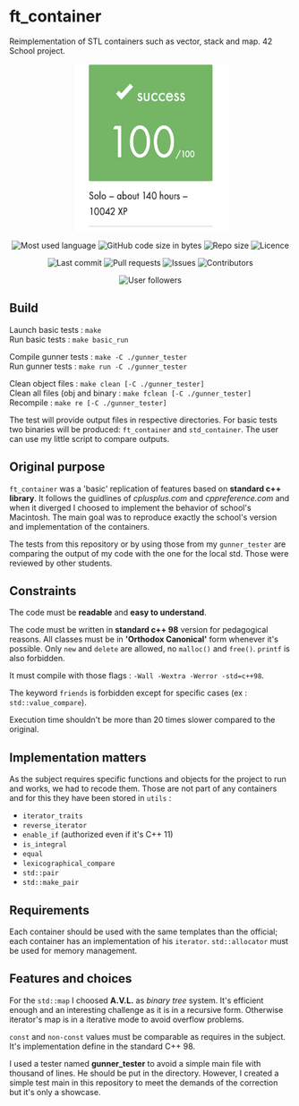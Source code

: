 # ft_container

Reimplementation of STL containers such as vector, stack and map. 42 School project.

<p align="center">
	<img src=".sources/grade.png" alt="Container Grade" width="280" height="300"/>
</p>

<p align="center">
	<img src="https://img.shields.io/github/languages/top/Spidfail/ft_container" alt="Most used language"/>
	<img alt="GitHub code size in bytes" src="https://img.shields.io/github/languages/code-size/Spidfail/ft_container">
	<img alt="Repo size" src="https://img.shields.io/github/repo-size/Spidfail/ft_container ">
	<img src="https://img.shields.io/github/license/Spidfail/ft_container" alt="Licence"/>
</p>

<p align="center">
	<img src="https://img.shields.io/github/last-commit/Spidfail/ft_container" alt="Last commit"/>
	<img src="https://img.shields.io/github/issues-pr/Spidfail/ft_container" alt="Pull requests"/>
	<img src="https://img.shields.io/github/issues/Spidfail/ft_container" alt="Issues"/>
	<img src="https://img.shields.io/github/contributors/Spidfail/ft_container" alt="Contributors"/>
</p>

<p align="center">
	<img src="https://img.shields.io/github/followers/Spidfail?style=social" alt="User followers"/>
	<!-- <img src="https://img.shields.io/github/stars/Spidfail?style=social" alt="User followers"/> -->
	<!-- <img src="https://img.shields.io/github/watchers/Spidfail/ft_container?style=social" alt="User followers"/> -->
</p>

## Build

Launch basic tests :	`make`   
Run basic tests :		`make basic_run`   
   
Compile gunner tests :	`make -C ./gunner_tester`   
Run gunner tests :		`make run -C ./gunner_tester`   
   
Clean object files :	`make clean [-C ./gunner_tester]`   
Clean all files (obj and binary : `make fclean [-C ./gunner_tester]`   
Recompile :				`make re [-C ./gunner_tester]`   


The test will provide output files in respective directories. For basic tests two binaries will be produced: `ft_container` and `std_container`. The user can use my little script to compare outputs.


## Original purpose

`ft_container` was a 'basic' replication of features based on **standard c++ library**. It follows the guidlines of _cplusplus.com_ and _cppreference.com_ and when it diverged I choosed to implement the behavior of school's Macintosh. The main goal was to reproduce exactly the school's version and implementation of the containers.

The tests from this repository or by using those from my `gunner_tester` are comparing the output of my code with the one for the local std. Those were reviewed by other students.

## Constraints

The code must be **readable** and **easy to understand**.

The code must be written in **standard c++ 98** version for pedagogical reasons. All classes must be in **'Orthodox Canonical'** form whenever it's possible. Only `new` and `delete` are allowed, no `malloc()` and `free()`. `printf` is also forbidden.

It must compile with those flags : `-Wall -Wextra -Werror -std=c++98`.

The keyword `friends` is forbidden except for specific cases (ex : `std::value_compare`).

Execution time shouldn't be more than 20 times slower compared to the original.

## Implementation matters

As the subject requires specific functions and objects for the project to run and works, we had to recode them. Those are not part of any containers and for this they have been stored in `utils` :
 - `iterator_traits`
 - `reverse_iterator`
 - `enable_if` (authorized even if it's C++ 11)
 - `is_integral`
 - `equal`
 - `lexicographical_compare`
 - `std::pair`
 - `std::make_pair`

## Requirements

Each container should be used with the same templates than the official; each container has an implementation of his `iterator`. `std::allocator` must be used for memory management.

## Features and choices

For the `std::map` I choosed **A.V.L.** as *binary tree* system. It's efficient enough and an interesting challenge as it is in a recursive form. Otherwise iterator's map is in a iterative mode to avoid overflow problems.

`const` and `non-const` values must be comparable as requires in the subject. It's implementation define in the standard C++ 98.

I used a tester named **gunner_tester** to avoid a simple main file with thousand of lines. He should be put in the directory. However, I created a simple test main in this repository to meet the demands of the correction but it's only a showcase.



